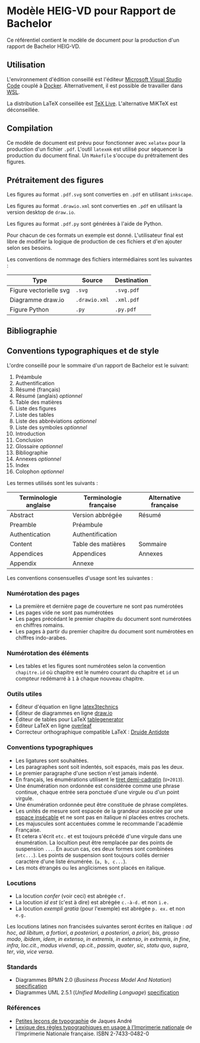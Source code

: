 # Modèle HEIG-VD pour Rapport de Bachelor

Ce référentiel contient le modèle de document pour la production d'un rapport de Bachelor HEIG-VD.

## Utilisation

L'environnement d'édition conseillé est l'éditeur [Microsoft Visual Studio Code](https://code.visualstudio.com/) couplé à [Docker](https://www.docker.com/). Alternativement, il est possible de travailler dans [WSL](https://docs.microsoft.com/en-us/windows/wsl/install-win10).

La distribution LaTeX conseillée est [TeX Live](https://www.tug.org/texlive/). L'alternative MiKTeX est déconseillée.

## Compilation

Ce modèle de document est prévu pour fonctionner avec `xelatex` pour la production d'un fichier `.pdf`. L'outil `latexmk` est utilisé pour séquencer la production du document final. Un `Makefile` s'occupe du prétraitement des figures.

## Prétraitement des figures

Les figures au format `.pdf.svg` sont converties en `.pdf` en utilisant `inkscape`.

Les figures au format `.drawio.xml` sont converties en `.pdf` en utilisant la version desktop de `draw.io`.

Les figures au format `.pdf.py` sont générées à l'aide de Python.

Pour chacun de ces formats un exemple est donné. L'utilisateur final est libre de modifier la logique de production de ces fichiers et d'en ajouter selon ses besoins.

Les conventions de nommage des fichiers intermédiaires sont les suivantes :

| Type | Source | Destination |
|------|--------|-------------|
| Figure vectorielle svg | `.svg` | `.svg.pdf` |
| Diagramme draw.io | `.drawio.xml` | `.xml.pdf` |
| Figure Python | `.py` | `.py.pdf` |

## Bibliographie

## Conventions typographiques et de style

L'ordre conseillé pour le sommaire d'un rapport de Bachelor est le suivant:

1. Préambule
2. Authentification
3. Résumé (français)
4. Résumé (anglais) *optionnel*
5. Table des matières
6. Liste des figures
7. Liste des tables
8. Liste des abbréviations *optionnel*
9. Liste des symboles *optionnel*
10. Introduction
11. Conclusion
12. Glossaire *optionnel*
13. Bibliographie
14. Annexes *optionnel*
15. Index
16. Colophon *optionnel*

Les termes utilisés sont les suivants :

| Terminologie anglaise | Terminologie française | Alternative française |
|-----------------------|------------------------|-----------------------|
| Abstract | Version abbrégée | Résumé |
| Preamble | Préambule | |
| Authentication | Authentification | |
| Content | Table des matières | Sommaire |
| Appendices | Appendices | Annexes |
| Appendix | Annexe | |

Les conventions consensuelles d'usage sont les suivantes :

### Numérotation des pages

- La première et dernière page de couverture ne sont pas numérotées
- Les pages vide ne sont pas numérotées
- Les pages précédant le premier chapitre du document sont numérotées en chiffres romains.
- Les pages à partir du premier chapitre du document sont numérotées en chiffres indo-arabes.

### Numérotation des éléments

- Les tables et les figures sont numérotées selon la convention `chapitre.id` où chapitre est le numéro courant du chapitre et `id` un compteur redémarré à `1` à chaque nouveau chapitre.

### Outils utiles

- Éditeur d'équation en ligne [latex3technics](https://www.latex4technics.com/)
- Éditeur de diagrammes en ligne [draw.io](https://app.diagrams.net/)
- Éditeur de tables pour LaTeX [tablegenerator](https://www.tablesgenerator.com/)
- Éditeur LaTeX en ligne [overleaf](https://www.overleaf.com/)
- Correcteur orthographique compatible LaTeX : [Druide Antidote](https://www.antidote.info/en/antidote-10)

### Conventions typographiques

- Les ligatures sont souhaitées.
- Les paragraphes sont soit indentés, soit espacés, mais pas les deux.
- Le premier paragraphe d'une section n'est jamais indenté.
- En français, les énumérations utilisent le [tiret demi-cadratin](https://fr.wikipedia.org/wiki/Tiret) (`U+2013`).
- Une énumération non ordonnée est considérée comme une phrase continue, chaque entrée sera ponctuée d'une virgule ou d'un point virgule.
- Une énumération ordonnée peut être constituée de phrase complètes.
- Les unités de mesure sont espacée de la grandeur associée par une [espace insécable](https://fr.wikipedia.org/wiki/Espace_ins%C3%A9cable) et ne sont pas en italique ni placées entres crochets.
- Les majuscules sont accentuées comme le recommande l'académie Française.
- Et cetera s'écrit `etc.` et est toujours précédé d'une virgule dans une énumération. La locultion peut être remplacée par des points de suspension `...`. En aucun cas, ces deux formes sont combinées (`etc...`). Les points de suspension sont toujours collés dernier caractère d'une liste énumérée. (`a, b, c...`).
- Les mots étrangés ou les anglicismes sont placés en italique.

### Locutions

- La locution *confer* (voir ceci) est abrégée `cf.`
- La locution *id est* (c'est à dire) est abrégée `c.-à-d.` et non `i.e.`
- La locution *exempli gratia* (pour l'exemple) est abrégée `p. ex.` et non `e.g.`

Les locutions latines non francisées suivantes seront écrites en italique :
*ad hoc*, *ad libitum*, *a fortiori*, *a posteriori*, *a posteriori*, *a priori*, *bis*, *grosso modo*, *ibidem*, *idem*, *in extenso*, *in extremis*, *in extenso*, *in extremis*, *in fine*, *infra*, *loc.cit.*, *modus vivendi*, *op.cit.*, *passim*, *quater*, *sic*, *statu quo*, *supra*, *ter*, *via*, *vice versa*.
### Standards

- Diagrammes BPMN 2.0 (*Business Process Model And Notation*) [specification](https://www.bpmn.org/)
- Diagrammes UML 2.5.1 (*Unified Modelling Language*) [specification](https://www.omg.org/spec/UML/About-UML/)

### Références

- [Petites leçons de typographie](https://jacques-andre.fr/faqtypo/lessons.pdf) de Jaques André
- [Lexique des règles typographiques en usage à l’Imprimerie
nationale](https://www.payot.ch/Detail/lexique_des_regles_typographiques_en_usage_a_limprimerie_nationale-collectif-9782743304829) de l'Imprimerie Nationale française. ISBN 2-7433-0482-0